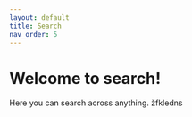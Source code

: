 ```yaml
---
layout: default
title: Search
nav_order: 5
---
```


# Welcome to search!

Here you can search across anything.
žfkledns